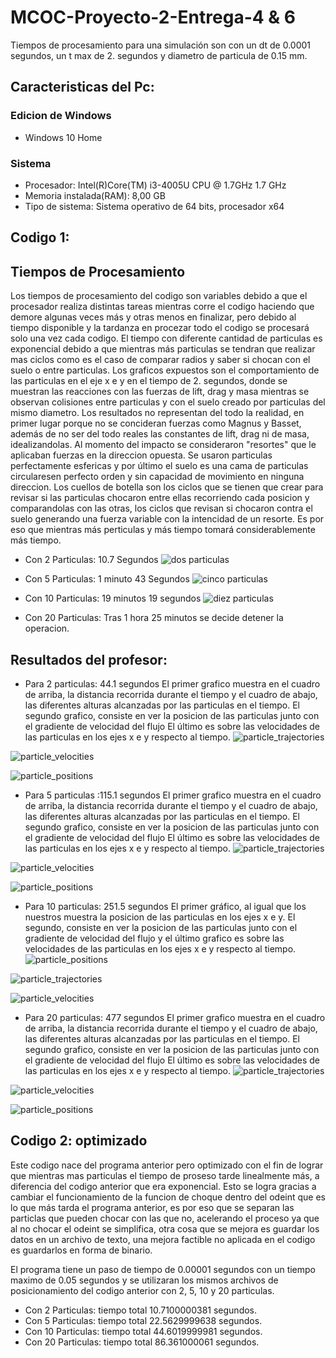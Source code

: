 # MCOC-Proyecto-2-Entrega-4 & 6
Tiempos de procesamiento para una simulación son con un dt de 0.0001 segundos, un t max de 2. segundos y diametro de particula de 0.15 mm.

## Caracteristicas del Pc:

### Edicion de Windows
- Windows 10 Home

### Sistema
- Procesador: Intel(R)Core(TM) i3-4005U CPU @ 1.7GHz 1.7 GHz
- Memoria instalada(RAM): 8,00 GB
- Tipo de sistema: Sistema operativo de 64 bits, procesador x64
## Codigo 1:
## Tiempos de Procesamiento
Los tiempos de procesamiento del codigo son variables debido a que el procesador realiza distintas tareas mientras corre el codigo haciendo que demore algunas veces más y otras menos en finalizar, pero debido al tiempo disponible y la tardanza en procezar todo el codigo se procesará solo una vez cada codigo. El tiempo con diferente cantidad de particulas es exponencial debido a que mientras más particulas se tendran que realizar mas ciclos como es el caso de comparar radios y saber si chocan con el suelo o entre particulas.
Los graficos expuestos son el comportamiento de las particulas en el eje x e y en el tiempo de 2. segundos, donde se muestran las reacciones con las fuerzas de lift, drag y masa mientras se observan colisiones entre particulas y con el suelo creado por particulas del mismo diametro.
Los resultados no representan del todo la realidad, en primer lugar porque no se concideran fuerzas como Magnus y Basset, además de no ser del todo reales las constantes de lift, drag ni de masa, idealizandolas. Al momento del impacto se consideraron "resortes" que le aplicaban fuerzas en la direccion opuesta. Se usaron particulas perfectamente esfericas y por último el suelo es una cama de particulas circularesen perfecto orden y sin capacidad de movimiento en ninguna direccion.
Los cuellos de botella son los ciclos que se tienen que crear para revisar si las particulas chocaron entre ellas recorriendo cada posicion y comparandolas con las otras, los ciclos que revisan si chocaron contra el suelo generando una fuerza variable con la intencidad de un resorte. Es por eso que mientras más perticulas y más tiempo tomará considerablemente más tiempo.   

- Con 2 Particulas: 10.7 Segundos
![dos particulas](https://user-images.githubusercontent.com/53497030/66689184-429b4b80-ec60-11e9-807a-e6c207e085f0.png)

- Con 5 Particulas: 1 minuto 43 Segundos
![cinco  particulas](https://user-images.githubusercontent.com/53497030/66689185-429b4b80-ec60-11e9-85b0-b9f08e570bfd.png)

- Con 10 Particulas: 19 minutos 19 segundos
![diez particulas](https://user-images.githubusercontent.com/53497030/66691694-8b5a0100-ec6e-11e9-8147-a40c879820fa.png)

- Con 20 Particulas: Tras 1 hora 25 minutos se decide detener la operacion.

## Resultados del profesor:


- Para 2 particulas: 44.1 segundos
El primer grafico muestra en el cuadro de arriba, la distancia recorrida durante el tiempo y el cuadro de abajo, las diferentes alturas alcanzadas por las particulas en el tiempo.
El segundo grafico, consiste en ver la posicion de las particulas junto con el gradiente de velocidad del flujo
El último es sobre las velocidades de las particulas en los ejes x e y respecto al tiempo.
![particle_trajectories](https://user-images.githubusercontent.com/53497030/66692090-8cd8f880-ec71-11e9-9012-365c25500ea5.png)

![particle_velocities](https://user-images.githubusercontent.com/53497030/66692091-8cd8f880-ec71-11e9-8fb7-fffe704fc73f.png)

![particle_positions](https://user-images.githubusercontent.com/53497030/66692092-8cd8f880-ec71-11e9-990c-82a1dad8bc59.png)

- Para 5 particulas :115.1 segundos
El primer grafico muestra en el cuadro de arriba, la distancia recorrida durante el tiempo y el cuadro de abajo, las diferentes alturas alcanzadas por las particulas en el tiempo.
El segundo grafico, consiste en ver la posicion de las particulas junto con el gradiente de velocidad del flujo
El último es sobre las velocidades de las particulas en los ejes x e y respecto al tiempo.
![particle_trajectories](https://user-images.githubusercontent.com/53497030/66691998-c3fada00-ec70-11e9-9865-4457141eca4e.png)

![particle_velocities](https://user-images.githubusercontent.com/53497030/66691999-c3fada00-ec70-11e9-9a9b-efdc0e600ba3.png)

![particle_positions](https://user-images.githubusercontent.com/53497030/66692000-c3fada00-ec70-11e9-8c07-6eea4be40559.png)

- Para 10 particulas: 251.5 segundos
El primer gráfico, al igual que los nuestros muestra la posicion de las particulas en los ejes x e y. El segundo, consiste en ver la posicion de las particulas junto con el gradiente de velocidad del flujo y el último grafico es sobre las velocidades de las particulas en los ejes x e y respecto al tiempo.
![particle_positions](https://user-images.githubusercontent.com/53497030/66691767-1affaf80-ec6f-11e9-88fe-2a7f9044c3ac.png)

![particle_trajectories](https://user-images.githubusercontent.com/53497030/66691768-1affaf80-ec6f-11e9-8ba6-3447e82543c7.png)

![particle_velocities](https://user-images.githubusercontent.com/53497030/66691769-1b984600-ec6f-11e9-909c-9c052286b683.png)

- Para 20 particulas: 477 segundos
El primer grafico muestra en el cuadro de arriba, la distancia recorrida durante el tiempo y el cuadro de abajo, las diferentes alturas alcanzadas por las particulas en el tiempo.
El segundo grafico, consiste en ver la posicion de las particulas junto con el gradiente de velocidad del flujo
El último es sobre las velocidades de las particulas en los ejes x e y respecto al tiempo.
![particle_trajectories](https://user-images.githubusercontent.com/53497030/66692098-97938d80-ec71-11e9-837f-9203b3a8f3a1.png)

![particle_velocities](https://user-images.githubusercontent.com/53497030/66692099-97938d80-ec71-11e9-9065-e4f927af4643.png)

![particle_positions](https://user-images.githubusercontent.com/53497030/66692100-97938d80-ec71-11e9-9ab6-e3de62ac00aa.png)



## Codigo 2: optimizado
Este codigo nace del programa anterior pero optimizado con el fin de lograr que mientras mas particulas el tiempo de proseso tarde linealmente más, a diferencia del codigo anterior que era exponencial. Esto se logra gracias a cambiar el funcionamiento de la funcion de choque dentro del odeint que es lo que más tarda el programa anterior, es por eso que se separan las particlas que pueden chocar con las que no, acelerando el proceso ya que al no chocar el odeint se simplifica, otra cosa que se mejora es guardar los datos en un archivo de texto, una mejora factible no aplicada en el codigo es guardarlos en forma de binario.

El programa tiene un paso de tiempo de 0.00001 segundos con un tiempo maximo de 0.05 segundos y se utilizaran los mismos archivos de posicionamiento del codigo anterior con 2, 5, 10 y 20 particulas.

- Con 2 Particulas: tiempo total 10.7100000381 segundos.
- Con 5 Particulas: tiempo total 22.5629999638 segundos.
- Con 10 Particulas: tiempo total 44.6019999981 segundos.
- Con 20 Particulas: tiempo total 86.361000061 segundos.

